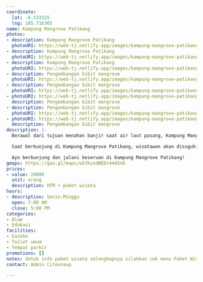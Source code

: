```yaml
---
coordinate:
  lat: -6.533325
  lng: 105.716365
name: Kampung Mangrove Patikang
photos:
- description: Kampung Mangrove Patikang
  photoURI: https://web-tj.netlify.app/images/kampung-mangrove-patikang-1.jpg
- description: Kampung Mangrove Patikang
  photoURI: https://web-tj.netlify.app/images/kampung-mangrove-patikang-2.jpg
- description: Kampung Mangrove Patikang
  photoURI: https://web-tj.netlify.app/images/kampung-mangrove-patikang-3.jpg
- description: Pengembangan bibit mangrove
  photoURI: https://web-tj.netlify.app/images/kampung-mangrove-patikang-8.jpg
- description: Pengembangan bibit mangrove
  photoURI: https://web-tj.netlify.app/images/kampung-mangrove-patikang-6.jpg
- photoURI: https://web-tj.netlify.app/images/kampung-mangrove-patikang-4.jpg
  description: Pengembangan bibit mangrove
- description: Pengembangan bibit mangrove
  photoURI: https://web-tj.netlify.app/images/kampung-mangrove-patikang-7.jpg
- photoURI: https://web-tj.netlify.app/images/kampung-mangrove-patikang-5.jpg
  description: Pengembangan bibit mangrove
description: |-
  Berawal dari tujuan menahan banjir saat air laut pasang, Kampung Mangrove Patikang kini menjadi salah satu objek pariwisata yang dibuka oleh Dinas Pariwisata Banten. Selain menjadi pelestarian lingkungan, Kampung Mangrove ini juga menjadi destinasi wisata yang sangat menarik dan turut menunjang perekonomian masyarakat di Buffer Zone KEK Tanjung Lesung.

  Saat berkunjung di Kampung Mangrove Patikang, wisatawan akan disuguhi dengan suasana indah kebun mangrove. Lokasi ini sangat cocok untuk spot foto. Tidak hanya untuk bersenang-senang, wisatawan juga akan mendapatkan edukasi penanaman bakau dari warga lokal.

  Ayo berkunjung dan jalani keseruan di Kampung Mangrove Patikang!
gmaps: https://goo.gl/maps/w57KzxdBEDr44dSn6
prices:
- value: 20000
  unit: orang
  description: HTM + paket wisata
hours:
- description: Senin-Minggu
  open: 7:00 AM
  close: 5:00 PM
categories:
- Alam
- Edukasi
facilities:
- Gazebo
- Toilet umum
- Tempat parkir
promotions: []
notes: Untuk info paket wisata selengkapnya silahkan cek menu Paket Wisata.
contact: Admin Citeureup

---
```

